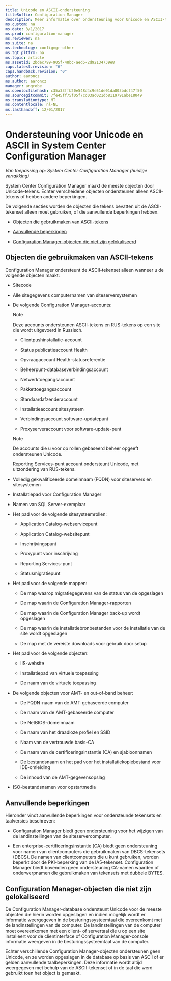 ```yaml
---
title: Unicode en ASCII-ondersteuning
titleSuffix: Configuration Manager
description: Meer informatie over ondersteuning voor Unicode en ASCII-tekens in System Center Configuration Manager-objecten.
ms.custom: na
ms.date: 3/1/2017
ms.prod: configuration-manager
ms.reviewer: na
ms.suite: na
ms.technology: configmgr-other
ms.tgt_pltfrm: na
ms.topic: article
ms.assetid: 2bdec799-905f-48bc-aed5-2d92134739e8
caps.latest.revision: "6"
caps.handback.revision: "0"
author: aaroncz
ms.author: aaroncz
manager: angrobe
ms.openlocfilehash: c35a33ffb20e548d4c9e51de01da803bdcf47f50
ms.sourcegitcommit: 7fe45ff75f05f7cc03ad021db8119791abe18049
ms.translationtype: MT
ms.contentlocale: nl-NL
ms.lasthandoff: 12/01/2017
---
```

# <a name="unicode-and-ascii-support-in-system-center-configuration-manager"></a>Ondersteuning voor Unicode en ASCII in System Center Configuration Manager

*Van toepassing op: System Center Configuration Manager (huidige vertakking)*

System Center Configuration Manager maakt de meeste objecten door Unicode-tekens. Echter verscheidene objecten ondersteunen alleen ASCII-tekens of hebben andere beperkingen.  

 De volgende secties worden de objecten die tekens bevatten uit de ASCII-tekenset alleen moet gebruiken, of die aanvullende beperkingen hebben.  

-   [Objecten die gebruikmaken van ASCII-tekens](#BKMK_ASCIIchar)  

-   [Aanvullende beperkingen](#BKMK_OtherCharLimitations)  

-   [Configuration Manager-objecten die niet zijn gelokaliseerd](#BKMK_LangNonLocalize)  

##  <a name="BKMK_ASCIIchar"></a>Objecten die gebruikmaken van ASCII-tekens  
 Configuration Manager ondersteunt de ASCII-tekenset alleen wanneer u de volgende objecten maakt:  

-   Sitecode  

-   Alle sitegegevens computernamen van siteserversystemen  

-   De volgende Configuration Manager-accounts:  

    > [!NOTE]  
    >  Deze accounts ondersteunen ASCII-tekens en RUS-tekens op een site die wordt uitgevoerd in Russisch.  

    -   Clientpushinstallatie-account  

    -   Status publicatieaccount Health  

    -   Opvraagaccount Health-statusreferentie  

    -   Beheerpunt-databaseverbindingsaccount  

    -   Netwerktoegangsaccount  

    -   Pakkettoegangsaccount  

    -   Standaardafzenderaccount  

    -   Installatieaccount sitesysteem  

    -   Verbindingsaccount software-updatepunt  

    -   Proxyserveraccount voor software-update-punt  

    > [!NOTE]  
    >  De accounts die u voor op rollen gebaseerd beheer opgeeft ondersteunen Unicode.  
    >   
    >  Reporting Services-punt account ondersteunt Unicode, met uitzondering van RUS-tekens.  

-   Volledig gekwalificeerde domeinnaam (FQDN) voor siteservers en sitesystemen  

-   Installatiepad voor Configuration Manager  

-   Namen van SQL Server-exemplaar  

-   Het pad voor de volgende sitesysteemrollen:  

    -   Application Catalog-webservicepunt  

    -   Application Catalog-websitepunt  

    -   Inschrijvingspunt  

    -   Proxypunt voor inschrijving  

    -   Reporting Services-punt  

    -   Statusmigratiepunt  

-   Het pad voor de volgende mappen:  

    -   De map waarop migratiegegevens van de status van de opgeslagen  

    -   De map waarin de Configuration Manager-rapporten  

    -   De map waarin de Configuration Manager back-up wordt opgeslagen  

    -   De map waarin de installatiebronbestanden voor de installatie van de site wordt opgeslagen  

    -   De map met de vereiste downloads voor gebruik door setup  

-   Het pad voor de volgende objecten:  

    -   IIS-website  

    -   Installatiepad van virtuele toepassing  

    -   De naam van de virtuele toepassing  

-   De volgende objecten voor AMT- en out-of-band beheer:  

    -   De FQDN-naam van de AMT-gebaseerde computer  

    -   De naam van de AMT-gebaseerde computer  

    -   De NetBIOS-domeinnaam  

    -   De naam van het draadloze profiel en SSID  

    -   Naam van de vertrouwde basis-CA  

    -   De naam van de certificeringsinstantie (CA) en sjabloonnamen  

    -   De bestandsnaam en het pad voor het installatiekopiebestand voor IDE-omleiding  

    -   De inhoud van de AMT-gegevensopslag  

-   ISO-bestandsnamen voor opstartmedia  

##  <a name="BKMK_OtherCharLimitations"></a>Aanvullende beperkingen  
 Hieronder vindt aanvullende beperkingen voor ondersteunde tekensets en taalversies beschreven:  

-   Configuration Manager biedt geen ondersteuning voor het wijzigen van de landinstellingen van de siteservercomputer.  

-   Een enterprise-certificeringsinstantie (CA) biedt geen ondersteuning voor namen van clientcomputers die gebruikmaken van DBCS-tekensets (DBCS). De namen van clientcomputers die u kunt gebruiken, worden beperkt door de PKI-beperking van de IA5-tekenset. Configuration Manager biedt bovendien geen ondersteuning CA-namen waarden of onderwerpnamen die gebruikmaken van tekensets met dubbele BYTES.  

##  <a name="BKMK_LangNonLocalize"></a>Configuration Manager-objecten die niet zijn gelokaliseerd  
 De Configuration Manager-database ondersteunt Unicode voor de meeste objecten die hierin worden opgeslagen en indien mogelijk wordt er informatie weergegeven in de besturingssysteemtaal die overeenkomt met de landinstellingen van de computer. De landinstellingen van de computer moet overeenkomen met een client- of servertaal die u op een site installeert voor de clientinterface of Configuration Manager-console informatie weergeven in de besturingssysteemtaal van de computer.  

 Echter verschillende Configuration Manager-objecten ondersteunen geen Unicode, en ze worden opgeslagen in de database op basis van ASCII of er gelden aanvullende taalbeperkingen. Deze informatie wordt altijd weergegeven met behulp van de ASCII-tekenset of in de taal die werd gebruikt toen het object is gemaakt.  
